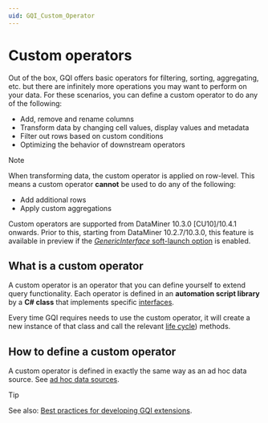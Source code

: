 ```yaml
---
uid: GQI_Custom_Operator
---
```


# Custom operators

Out of the box, GQI offers basic operators for filtering, sorting, aggregating, etc. but there are infinitely more operations you may want to perform on your data. For these scenarios, you can define a custom operator to do any of the following:

- Add, remove and rename columns
- Transform data by changing cell values, display values and metadata
- Filter out rows based on custom conditions
- Optimizing the behavior of downstream operators

> [!NOTE]
> When transforming data, the custom operator is applied on row-level. This means a custom operator **cannot** be used to do any of the following:
>
> - Add additional rows
> - Apply custom aggregations

Custom operators are supported from DataMiner 10.3.0 [CU10]/10.4.1 onwards.<!-- RN 37840 --> Prior to this, starting from DataMiner 10.2.7/10.3.0, this feature is available in preview if the [*GenericInterface* soft-launch option](xref:Overview_of_Soft_Launch_Options#genericinterface) is enabled.

## What is a custom operator

A custom operator is an operator that you can define yourself to extend query functionality. Each operator is defined in an **automation script library** by a **C# class** that implements specific [interfaces](xref:CO_Building_blocks).

Every time GQI requires needs to use the custom operator, it will create a new instance of that class and call the relevant [life cycle](xref:CO_Life_cycle)) methods.

## How to define a custom operator

A custom operator is defined in exactly the same way as an ad hoc data source. See [ad hoc data sources](xref:GQI_Ad_hoc_data_sources#defining-an-ad-hoc-data-source).

> [!TIP]
> See also: [Best practices for developing GQI extensions](xref:GQI_Extensions_Best_Practices).
